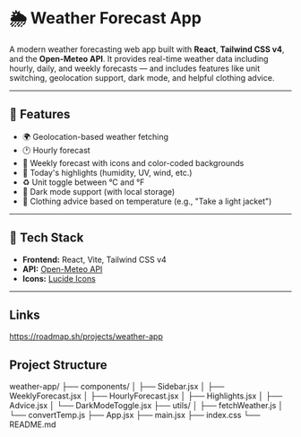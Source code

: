 # 🌦️ Weather Forecast App

A modern weather forecasting web app built with **React**, **Tailwind CSS v4**, and the **Open-Meteo API**. It provides real-time weather data including hourly, daily, and weekly forecasts — and includes features like unit switching, geolocation support, dark mode, and helpful clothing advice.

---

## 🚀 Features

- 🌍 Geolocation-based weather fetching
- 🕐 Hourly forecast
- 📅 Weekly forecast with icons and color-coded backgrounds
- 🔆 Today's highlights (humidity, UV, wind, etc.)
- ♻️ Unit toggle between °C and °F
- 🌙 Dark mode support (with local storage)
- 👕 Clothing advice based on temperature (e.g., "Take a light jacket")

---

## 🧰 Tech Stack

- **Frontend:** React, Vite, Tailwind CSS v4
- **API:** [Open-Meteo API](https://open-meteo.com/)
- **Icons:** [Lucide Icons](https://lucide.dev/)

---

## Links 
https://roadmap.sh/projects/weather-app

## Project Structure
weather-app/
├── components/
│   ├── Sidebar.jsx
│   ├── WeeklyForecast.jsx
│   ├── HourlyForecast.jsx
│   ├── Highlights.jsx
│   ├── Advice.jsx
│   └── DarkModeToggle.jsx
├── utils/
│   ├── fetchWeather.js
│   └── convertTemp.js
├── App.jsx
├── main.jsx
├── index.css
└── README.md
